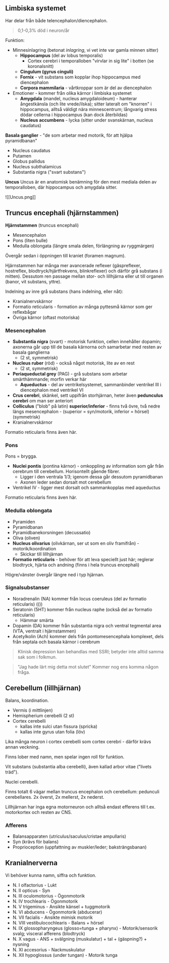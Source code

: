 ## Limbiska systemet
Har delar från både telencephalon/diencephalon.

> 0,1-0,3% död i neuron/år

Funktion:
- Minnesinlagring (betonat *inlagring*, vi vet inte var gamla minnen sitter)
	- **Hippocampus** (del av lobus temporalis)
		- Cortex cerebri i temporalloben "virvlar in sig lite" i botten (se koronalsnitt)
	- **Cingulum (gyrus cinguli)**
	- **Fornix** - vit substans som kopplar ihop hippocampus med diencephalon
	- **Corpora mammilaria** - vårtkroppar som är del av diencephalon
- Emotioner - kommer från olika kärnor i limbiska systemet
	- **Amygdala** (mandel, nucleus amygdaloideum) - hanterar ångestkänsla (och lite vrede/ilska); sitter lateralt om "knorren" i hippocampus, alltså väldigt nära minnescentrum; långvarig stress dödar cellerna i hippocampus (kan dock återbildas)
	- **Nucleus accumbens** - lycka (sitter under svanskärnan, nucleus caudatus)

**Basala ganglier** - "de som arbetar med motorik, för att hjälpa pyramidbanan"
- Nucleus caudatus
- Putamen
- Globus pallidus
- Nucleus subthalamicus
- Substantia nigra ("svart substans")

**Uncus**
Uncus är en anatomisk benämning för den mest mediala delen av temporalloben, där hippocampus och amygdala sitter.

![[Uncus.png]]
## Truncus encephali (hjärnstammen)
**Hjärnstammen** (truncus encephali)
- Mesencephalon
- Pons (liten bulle)
- Medulla oblongata (längre smala delen, förlängning av ryggmärgen)

Övergår sedan i öppningen till kraniet (foramen magnum).

Hjärnstammen har många mer avancerade reflexer (gäspreflexer, hostreflex, blodtryck/hjärtfrekvens, blinkreflexer) och därför grå substans (i mitten). Dessutom ren passage mellan stor- och lillhjärna eller ut till organen (banor, vit substans, yttre).

Indelning av inre grå substans (hans indelning, eller nåt):
- Kranialnervskärnor
- Formatio reticularis - formation av många pyttesmå kärnor som ger reflexbågar
- Övriga kärnor (oftast motoriska)
### Mesencephalon
- **Substantia nigra** (svart) - motorisk funktion, cellen innehåller dopamin; axonerna går upp till de basala kärnorna och samarbetar med resten av basala ganglierna
	- (2 st, symmetrisk)
- **Nucleus ruber** (röd) - också något motorisk, lite av en rest
	- (2 st, symmetrisk)
- **Periaqueductal grey** (PAG) - grå substans som arbetar smärthämmande; morfin verkar här
	- **Aqueductus** - del av ventrikelsystemet, sammanbinder ventrikel III i diencephalon med ventrikel VI
- **Crus cerebri**, skänkel, sett uppifrån storhjärnan, heter även **pedunculus cerebri** om man ser anteriort
- **Colliculus** ("blob" på latin) **superior/inferior** - finns två övre, två nedre längs mesencephalon - (superior = syn/motorik, inferior = hörsel) (symmetrisk)
- Kranialnervskärnor

Formatio reticularis finns även här.

### Pons
Pons = brygga.
- **Nuclei pontis** (pontina kärnor) - omkoppling av information som går från cerebrum till cerebellum. Horisontellt gående fibrer.
	- Ligger i den ventrala 1/3; igenom dessa går dessutom pyramidbanan
	- Axonen leder sedan dorsalt mot cerebellum
- Ventrikel IV - ligger mest dorsalt och sammankopplas med aqueductus

Formatio reticularis finns även här.
### Medulla oblongata
- Pyramiden
- Pyramidbanan
- Pyramidbanekorsningen (decussatio)
- Oliva (oliven)
- **Nucleus olivarius** (olivkärnan, ser ut som en oliv framifrån) - motorik/koordination
	- Skickar till lillhjärnan
- **Formatio reticularis** - behöver för att leva speciellt just här; reglerar blodtryck, hjärta och andning (finns i hela truncus encephali)

Högre/vänster övergår längre ned i typ hjärnan.
### Signalsubstanser
- Noradrenalin (NA) kommer från locus coeruleus (del av formatio reticularis)  (())
- Seratonin (5HT) kommer från nucleus raphe (också del av formatio reticularis)
	- Hämmar smärta
- Dopamin (DA) kommer från substantia nigra och ventral tegmental area (VTA, ventralt i hjärnstammen)
- Acetylkolin (Ach) kommer dels från pontomesencephala komplexet, dels från septala och basala kärnor i cerebrum

> Klinisk depression kan behandlas med SSRI; betyder inte alltid samma sak som i folkmun.

> "Jag hade lärt mig detta mot slutet"
> Kommer nog ens komma någon fråga.
## Cerebellum (lillhjärnan)
Balans, koordination.

- Vermis (i mittlinjen)
- Hemispherium cerebelli (2 st)
- Cortex cerebelli
	- kallas inte sulci utan fissura (spricka)
	- kallas inte gyrus utan folia (löv)

Lika många neuron i cortex cerebelli som cortex cerebri - därför krävs annan veckning.

Finns lober med namn, men spelar ingen roll för funktion.

Vit substans (substantia alba cerebelli), även kallad arbor vitae ("livets träd").

Nuclei cerebelli.

Finns totalt 6 vägar mellan truncus encephalon och cerebellum: pedunculi cerebellares. 2x överst, 2x mellerst, 2x nederst.

Lillhjärnan har inga egna motorneuron och alltså endast efferens till t.ex. motorkortex och resten av CNS.
### Afferens
- Balansapparaten (utriculus/saculus/cristae ampullaris)
- Syn (krävs för balans)
- Proprioception (uppfattning av muskler/leder; baksträngsbanan)
## Kranialnerverna
Vi behöver kunna namn, siffra och funktion.

- N. I olfactorius - Lukt
- N. II opticus - Syn
- N. III oculomotorius - Ögonmotorik
- N. IV trochlearis - Ögonmotorik
- N. V trigeminus - Ansikte känsel + tuggmotorik
- N. VI abducens - Ögonmotorik (abducerar)
- N. VII facialis - Ansikte mimisk motorik
- N. VIII vestibulocochlearis - Balans + hörsel
- N. IX glossopharyngeus (glosso=tunga + pharynx) - Motorik/sensorik svalg; visceral afferens (blodtryck)
- N. X vagus - ANS + svälgning (muskulatur) + tal + (gäspning?) + nysning
- N. XI accesorius - Nackmuskulatur
- N. XII hypoglossus (under tungan) - Motorik tunga